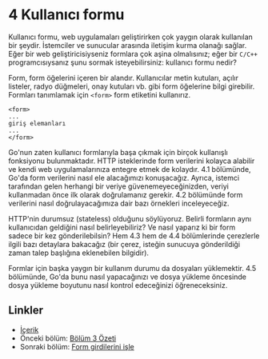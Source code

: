 # 4 Kullanıcı formu

Kullanıcı formu, web uygulamaları geliştirirken çok yaygın olarak kullanılan bir şeydir. İstemciler ve sunucular arasında iletişim kurma olanağı sağlar. Eğer bir web geliştiricisiyseniz formlara çok aşina olmalısınız; eğer bir `C/C++` programcısıysanız şunu sormak isteyebilirsiniz: kullanıcı formu nedir?

Form, form öğelerini içeren bir alandır. Kullanıcılar metin kutuları, açılır listeler, radyo düğmeleri, onay kutuları vb. gibi form öğelerine bilgi girebilir. Formları tanımlamak için `<form>` form etiketini kullanırız.

	<form>
	...
	giriş elemanları
	...
	</form>

Go'nun zaten kullanıcı formlarıyla başa çıkmak için birçok kullanışlı fonksiyonu bulunmaktadır. HTTP isteklerinde form verilerini kolayca alabilir ve kendi web uygulamalarınıza entegre etmek de kolaydır. 4.1 bölümünde, Go'da form verilerini nasıl ele alacağımızı konuşacağız. Ayrıca, istemci tarafından gelen herhangi bir veriye güvenemeyeceğinizden, veriyi kullanmadan önce ilk olarak doğrulamanız gerekir. 4.2 bölümünde form verilerini nasıl doğrulayacağımıza dair bazı örnekleri inceleyeceğiz.

HTTP'nin durumsuz (stateless) olduğunu söylüyoruz. Belirli formların aynı kullanıcıdan geldiğini nasıl belirleyebiliriz? Ve nasıl yaparız ki bir form sadece bir kez gönderilebilsin? Hem 4.3 hem de 4.4 bölümlerinde çerezlerle ilgili bazı detaylara bakacağız (bir çerez, isteğin sunucuya gönderildiği zaman talep başlığına eklenebilen bilgidir).

Formlar için başka yaygın bir kullanım durumu da dosyaları yüklemektir. 4.5 bölümünde, Go'da bunu nasıl yapacağınızı ve dosya yükleme öncesinde dosya yükleme boyutunu nasıl kontrol edeceğinizi öğreneceksiniz.

## Linkler

- [İçerik](preface.md)
- Önceki bölüm: [Bölüm 3 Özeti](03.5.md)
- Sonraki bölüm: [Form girdilerini işle](04.1.md)

